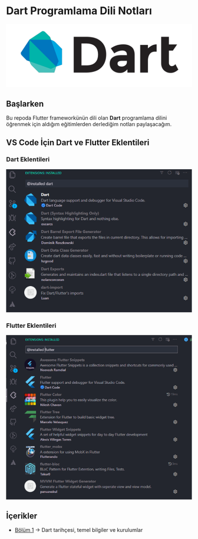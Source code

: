 # Dart Programlama Dili Notları
<img src="images/dart.png" alt="dart programlama dili eğitimi" title="dart programlama dili eğitimi">

## Başlarken
Bu repoda Flutter frameworkünün dili olan **Dart** programlama dilini öğrenmek için aldığım eğitimlerden derlediğim notları paylaşacağım. 


## VS Code İçin Dart ve Flutter Eklentileri

### Dart Eklentileri
<img src="images/dart-extensions.PNG" alt="vs code dart extensions" title="vs code dart extensions">

### Flutter Eklentileri
<img src="images/flutter-extensions.PNG" alt="vs code flutter extensions" title="vs code flutter extensions">

## İçerikler

- [Bölüm 1](tutorials/bolum1.md) -> Dart tarihçesi, temel bilgiler ve  kurulumlar